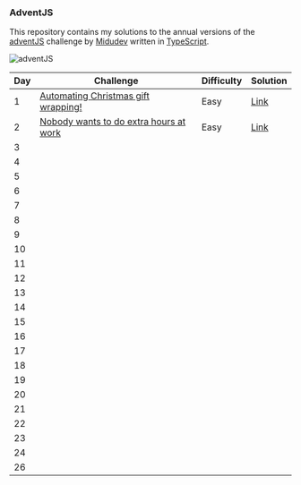 ### AdventJS ###


This repository contains my solutions to the annual versions of the [adventJS](https://adventjs.dev/) challenge by [Midudev](https://midu.dev/) written in [TypeScript](https://www.typescriptlang.org/).

![adventJS](https://i.imgur.com/brfvaw1.jpg)


| Day |    Challenge   | Difficulty | Solution |
|-----|----------------|------------|----------|
| 1   | [Automating Christmas gift wrapping!](https://adventjs.dev/challenges/2022/1)  | Easy | [Link](https://github.com/aleecmp/adventjs/blob/main/src/2022%20Edition/Day%2001/main.ts)          |
| 2   | [Nobody wants to do extra hours at work](https://adventjs.dev/challenges/2022/2) | Easy | [Link](https://github.com/aleecmp/adventjs/blob/main/src/2022%20Edition/Day%2002/main.ts)       |
| 3   |                |            |          |
| 4   |                |            |          |
| 5   |                |            |          |
| 6   |                |            |          |
| 7   |                |            |          |
| 8   |                |            |          |
| 9   |                |            |          |
| 10  |                |            |          |
| 11  |                |            |          |
| 12  |                |            |          |
| 13  |                |            |          |
| 14  |                |            |          |
| 15  |                |            |          |
| 16  |                |            |          |
| 17  |                |            |          |
| 18  |                |            |          |
| 19  |                |            |          |
| 20  |                |            |          |
| 21  |                |            |          |
| 22  |                |            |          |
| 23  |                |            |          |         
| 24  |                |            |          |
| 26  |                |            |          |
